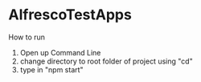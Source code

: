 # AlfrescoTestApps
 
How to run

1. Open up Command Line
2. change directory to root folder of project using "cd"
3. type in "npm start"